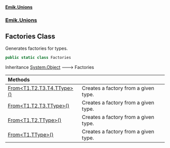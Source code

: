 #### [Emik.Unions](index.md 'index')
### [Emik.Unions](Emik.Unions.md 'Emik.Unions')

## Factories Class

Generates factories for types.

```csharp
public static class Factories
```

Inheritance [System.Object](https://docs.microsoft.com/en-us/dotnet/api/System.Object 'System.Object') &#129106; Factories

| Methods | |
| :--- | :--- |
| [From&lt;T1,T2,T3,T4,TType&gt;()](Factories.From_T1,T2,T3,T4,TType_().md 'Emik.Unions.Factories.From<T1,T2,T3,T4,TType>()') | Creates a factory from a given type. |
| [From&lt;T1,T2,T3,TType&gt;()](Factories.From_T1,T2,T3,TType_().md 'Emik.Unions.Factories.From<T1,T2,T3,TType>()') | Creates a factory from a given type. |
| [From&lt;T1,T2,TType&gt;()](Factories.From_T1,T2,TType_().md 'Emik.Unions.Factories.From<T1,T2,TType>()') | Creates a factory from a given type. |
| [From&lt;T1,TType&gt;()](Factories.From_T1,TType_().md 'Emik.Unions.Factories.From<T1,TType>()') | Creates a factory from a given type. |
